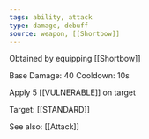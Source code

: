 ```yaml
---
tags: ability, attack
type: damage, debuff
source: weapon, [[Shortbow]]
---
```


Obtained by equipping [[Shortbow]]

Base Damage: 40
Cooldown: 10s

Apply 5 [[VULNERABLE]] on target

Target: [[STANDARD]]

See also: [[Attack]]